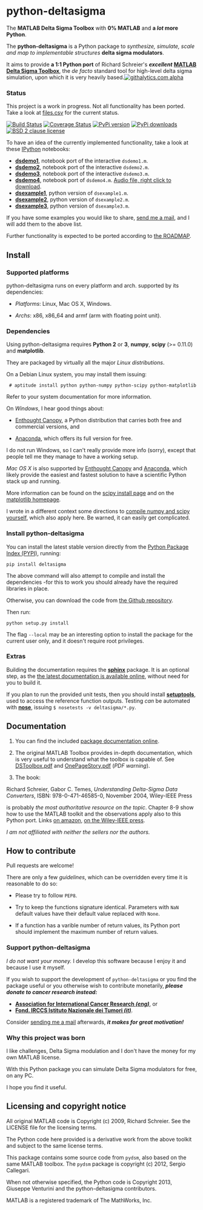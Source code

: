 python-deltasigma
===============

The **MATLAB Delta Sigma Toolbox** with **0% MATLAB** and **a *lot* more Python**.

The **python-deltasigma** is a Python package to *synthesize, simulate, scale and map to implementable structures* **delta sigma modulators**.

It aims to provide **a 1:1 Python port** of Richard Schreier's ***excellent*** 
**[MATLAB Delta Sigma Toolbox](http://www.mathworks.com/matlabcentral/fileexchange/19-delta-sigma-toolbox)**,
the *de facto* standard tool for high-level delta sigma simulation, upon which it is very heavily based.[![githalytics.com alpha](https://cruel-carlota.pagodabox.com/36f25accf60f391456efe66910bf84f8 "githalytics.com")](http://githalytics.com/ggventurini/python-deltasigma)

### Status

This project is a work in progress. Not all functionality has been ported. Take a look at [files.csv](https://github.com/ggventurini/python-deltasigma/blob/master/files.csv) for the current status.

[![Build Status](https://travis-ci.org/ggventurini/python-deltasigma.png?branch=master)](https://travis-ci.org/ggventurini/python-deltasigma) [![Coverage Status](https://coveralls.io/repos/ggventurini/python-deltasigma/badge.png?branch=master)](https://coveralls.io/r/ggventurini/python-deltasigma?branch=master)
[![PyPi version](https://pypip.in/version/deltasigma/badge.png)](https://pypi.python.org/pypi/deltasigma/)
[![PyPi downloads](https://pypip.in/download/deltasigma/badge.png)](https://pypi.python.org/pypi/deltasigma/)
[![BSD 2 clause license](http://img.shields.io/badge/license-BSD%20%282%20clause%29-brightgreen.png)](https://raw.githubusercontent.com/ggventurini/python-deltasigma/master/LICENSE)

To have an idea of the currently implemented functionality, take a look at these [IPython](http://ipython.org/) notebooks:

* **[dsdemo1](http://nbviewer.ipython.org/urls/raw.githubusercontent.com/ggventurini/python-deltasigma/master/examples/dsdemo1.ipynb)**, notebook port of the interactive `dsdemo1.m`.
* **[dsdemo2](http://nbviewer.ipython.org/urls/raw.githubusercontent.com/ggventurini/python-deltasigma/master/examples/dsdemo2.ipynb)**, notebook port of the interactive `dsdemo2.m`.
* **[dsdemo3](http://nbviewer.ipython.org/urls/raw.githubusercontent.com/ggventurini/python-deltasigma/master/examples/dsdemo3.ipynb)**, notebook port of the interactive `dsdemo3.m`.
* **[dsdemo4](http://nbviewer.ipython.org/urls/raw.githubusercontent.com/ggventurini/python-deltasigma/master/examples/dsdemo4.ipynb)**, notebook port of `dsdemo4.m`. [Audio file, right click to download](https://raw.githubusercontent.com/ggventurini/python-deltasigma/master/examples/sax.wav.b64).
* **[dsexample1](http://nbviewer.ipython.org/urls/raw.githubusercontent.com/ggventurini/python-deltasigma/master/examples/dsexample1.ipynb)**, python version of `dsexample1.m`.
* **[dsexample2](http://nbviewer.ipython.org/urls/raw.githubusercontent.com/ggventurini/python-deltasigma/master/examples/dsexample2.ipynb)**, python version of `dsexample2.m`.
* **[dsexample3](http://nbviewer.ipython.org/urls/raw.githubusercontent.com/ggventurini/python-deltasigma/master/examples/dsexample3.ipynb)**, python version of `dsexample3.m`.

If you have some examples you would like to share, [send me a mail](http://tinymailto.com/5310), and I will add them to the above list.

Further functionality is expected to be ported according to [the ROADMAP](https://github.com/ggventurini/python-deltasigma/blob/master/ROADMAP.md).

## Install

### Supported platforms

python-deltasigma runs on every platform and arch. supported by its dependencies:

 * *Platforms*: Linux, Mac OS X, Windows.

 * *Archs*: x86, x86_64 and armf (arm with floating point unit).

### Dependencies

Using python-deltasigma requires **Python 2** or **3**, **numpy**, **scipy** (>= 0.11.0) and **matplotlib**.

They are packaged by virtually all the major *Linux distributions*. 

On a Debian Linux system, you may install them issuing:

```
 # aptitude install python python-numpy python-scipy python-matplotlib
```

Refer to your system documentation for more information.

On *Windows*, I hear good things about: 

 * [Enthought Canopy](https://www.enthought.com/store/), a Python distribution 
that carries both free and commercial versions, and
 
 * [Anaconda](https://store.continuum.io/cshop/anaconda/), 
which offers its full version for free. 

I do not run Windows, so I can't really provide more info (sorry), except 
that people tell me they manage to have a working setup. 

*Mac OS X* is also supported by [Enthought Canopy](https://www.enthought.com/store/)
and [Anaconda](https://store.continuum.io/cshop/anaconda/), which likely
provide the easiest and fastest solution to have a scientific Python stack up 
and running.

More information can be found on the 
[scipy install page](http://www.scipy.org/install.html) and on the 
[matplotlib homepage](http://matplotlib.org/).

I wrote in a different context some directions to [compile numpy and scipy yourself](https://github.com/ahkab/ahkab/wiki/Install:-numpy-and-scipy), which also apply here. Be warned, it can easily get complicated.

### Install python-deltasigma

You can install the latest stable version directly from the [Python
Package Index (PYPI)](http://pypi.python.org), running:

    pip install deltasigma

The above command will also attempt to compile and install the
dependencies -for this to work you should already have the required
libraries in place.

Otherwise, you can download the code from [the Github
repository](http://github.com/ggventurini/python-deltasigma).

Then run:

    python setup.py install

The flag `--local` may be an interesting option to install the package
for the current user only, and it doesn't require root privileges.


### Extras

Building the documentation requires the **[sphinx](http://sphinx-doc.org/)** package. It is an optional step, as the [the latest documentation is available online](http://python-deltasigma.readthedocs.org/en/latest/), without need for you to build it.

If you plan to run the provided unit tests, then you should install 
**[setuptools](https://pypi.python.org/pypi/setuptools)**, used to access the 
reference function outputs. Testing *can* be automated with 
**[nose](https://pypi.python.org/pypi/nose/)**, issuing 
`$ nosetests -v deltasigma/*.py`.

## Documentation

1. You can find the included [package documentation online](http://python-deltasigma.readthedocs.org/en/latest/).

2. The original MATLAB Toolbox provides in-depth documentation, which is very useful to understand what the toolbox is capable of. See [DSToolbox.pdf](https://github.com/ggventurini/python-deltasigma/blob/master/delsig/DSToolbox.pdf?raw=true) and [OnePageStory.pdf](https://github.com/ggventurini/python-deltasigma/blob/master/delsig/OnePageStory.pdf?raw=true) (*PDF warning*).

3. The book:

Richard Schreier, Gabor C. Temes, *Understanding Delta-Sigma Data Converters*, ISBN: 978-0-471-46585-0, November 2004, Wiley-IEEE Press 

is probably *the most authoritative resource on the topic*. Chapter 8-9 show how to use the MATLAB toolkit and the observations apply also to this Python port. Links [on amazon](http://www.amazon.com/Understanding-Delta-Sigma-Converters-Richard-Schreier/dp/0471465852), [on the Wiley-IEEE press](http://eu.wiley.com/WileyCDA/WileyTitle/productCd-0471465852,miniSiteCd-IEEE2.html). 

*I am not affiliated with neither the sellers nor the authors.*

## How to contribute

Pull requests are welcome!

There are only a few *guidelines*, which can be overridden every time it is reasonable to do so:

* Please try to follow `PEP8`.

* Try to keep the functions signature identical. Parameters with `NaN` default values have their default value replaced with `None`. 

* If a function has a varible number of return values, its Python port should implement the maximum number of return values.

### Support python-deltasigma

*I do not want your money.* I develop this software because I enjoy it and because I use it myself.

If you wish to support the development of `python-deltasigma` or you find the package useful or you otherwise wish to contribute monetarily, ***please donate to cancer research instead:*** 

* **[Association for International Cancer Research *(eng)*](http://www.aicr.org.uk/donate.aspx)**, or 
* **[Fond. IRCCS Istituto Nazionale dei Tumori *(it)*](http://www.istitutotumori.mi.it/modules.php?name=Content&pa=showpage&pid=24)**.

Consider [sending me a mail](http://tinymailto.com/5310) afterwards, ***it makes for great motivation!***

### Why this project was born

I like challenges, Delta Sigma modulation and I don't have the money for my own MATLAB license.

With this Python package you can simulate Delta Sigma modulators for free, on any PC. 

I hope you find it useful.

## Licensing and copyright notice

All original MATLAB code is Copyright (c) 2009, Richard Schreier. 
See the LICENSE file for the licensing terms.

The Python code here provided is a derivative work from the above toolkit and 
subject to the same license terms.

This package contains some source code from `pydsm`, also based on the same 
MATLAB toolbox. The `pydsm` package is copyright (c) 2012, Sergio Callegari.

When not otherwise specified, the Python code is Copyright 2013, Giuseppe 
Venturini and the python-deltasigma contributors.

MATLAB is a registered trademark of The MathWorks, Inc.
